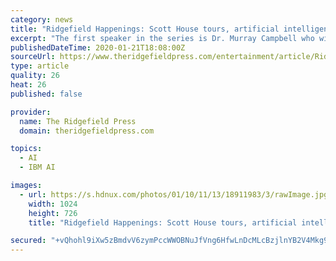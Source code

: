 ```yaml
---
category: news
title: "Ridgefield Happenings: Scott House tours, artificial intelligence talk, and decluttering workshop"
excerpt: "The first speaker in the series is Dr. Murray Campbell who will discuss “What is AI?” at the library on Wednesday, Jan. 29, at 7 p.m. Campbell is a distinguished research staff member at the IBM T. J. Watson Research Center, where he is a manager in the IBM Research AI organization. He received his bachelor of science and master of science ..."
publishedDateTime: 2020-01-21T18:08:00Z
sourceUrl: https://www.theridgefieldpress.com/entertainment/article/Ridgefield-Happenings-Scott-House-tours-14992189.php
type: article
quality: 26
heat: 26
published: false

provider:
  name: The Ridgefield Press
  domain: theridgefieldpress.com

topics:
  - AI
  - IBM AI

images:
  - url: https://s.hdnux.com/photos/01/10/11/13/18911983/3/rawImage.jpg
    width: 1024
    height: 726
    title: "Ridgefield Happenings: Scott House tours, artificial intelligence talk, and decluttering workshop"

secured: "+vQhohl9iXw5zBmdvV6zymPccWWOBNuJfVng6HfwLnDcMLcBzjlnYB2V4Mkg9hidBl0iSWnifaCLd3jXbE6rA9o/KPo9tw6BgTXlkMr9FHuloV93rjc9iXAqoi5zBqj/bc7ryNk3qVbE0D8HBAqLjm8tKEdMW1S7XCSwJ9WB8t4OnbIBdrtRZ3bQpu9/ksWGsRxTmW+dAzrIHYaPwaQdwTrNNs5go6q+TPwafx5SCF1uTcJTBMvQqaP0b3COYYmWXz0D4u2KRDNGOGuNP+uYScp1GGrwhm4rRosKd/LOnp0=;66CbMyfUgeXpxzGB3KQvVQ=="
---
```


